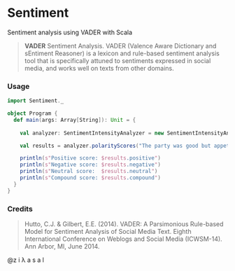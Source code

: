 # Sentiment
Sentiment analysis using VADER with Scala

> **VADER** Sentiment Analysis. VADER (Valence Aware Dictionary and sEntiment Reasoner) is a lexicon and rule-based sentiment analysis tool that is specifically attuned to sentiments expressed in social media, and works well on texts from other domains.

### Usage

```scala
import Sentiment._

object Program {
  def main(args: Array[String]): Unit = {
  
    val analyzer: SentimentIntensityAnalyzer = new SentimentIntensityAnalyzer

    val results = analyzer.polarityScores("The party was good but appetizers and drinks were poorly selected.")

    println(s"Positive score: $results.positive")
    println(s"Negative score: $results.negative")
    println(s"Neutral score:  $results.neutral")
    println(s"Compound score: $results.compound")
  }
}
```


### Credits
> Hutto, C.J. & Gilbert, E.E. (2014). VADER: A Parsimonious Rule-based Model for Sentiment Analysis of Social Media Text. Eighth International Conference on Weblogs and Social Media (ICWSM-14). Ann Arbor, MI, June 2014.

@z i λ a s a l
